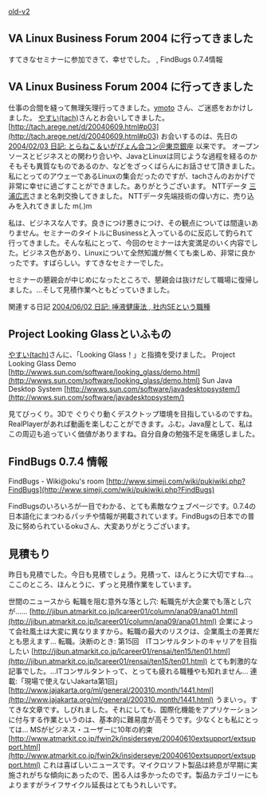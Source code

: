 [old-v2](ig040610-orig.html)

## VA Linux Business Forum 2004 に行ってきました

すてきなセミナーに参加できて、幸せでした。 , FindBugs 0.7.4情報






## VA Linux Business Forum 2004 に行ってきました


仕事の合間を縫って無理矢理行ってきました。[ymoto](http://d.hatena.ne.jp/ymoto/) さん、ご迷惑をおかけしました。
[やすい(tach)](http://tach.arege.net/d/)さんとお会いしてきました。
  [http://tach.arege.net/d/20040609.html#p03](http://tach.arege.net/d/20040609.html#p03)
  お会いするのは、先日の[2004/02/03 日記: とらねこ＆いがぴょん合コン＠東京銀座](ig040203.html) 以来です。
  オープンソースとビジネスとの関わり合いや、JavaとLinuxは同じような過程を経るのかそもそも異質なものであるのか、などをざっくばらんにお話させて頂きました。私にとってのアウェーであるLinuxの集会だったのですが、tachさんのおかげで非常に幸せに過ごすことができました。ありがとうございます。
  NTTデータ [三浦広志](http://www.da-cha.org/)さまと名刺交換してきました。
  NTTデータ先端技術の偉い方に、売り込みを入れてきました m(_._)m


私は、ビジネスな人です。良きにつけ悪きにつけ、その観点については間違いありません。セミナーのタイトルにBusinessと入っているのに反応して釣られて行ってきました。そんな私にとって、今回のセミナーは大変満足のいく内容でした。ビジネス色があり、Linuxについて全然知識が無くても楽しめ、非常に良かったです。すばらしい。すてきなセミナーでした。

セミナーの懇親会が中じめになったところで、懇親会は抜けだして職場に復帰しました。…そして見積作業へともどっていきました。

関連する日記
[2004/06/02 日記: 唾液健康法 , 社内SEという職種](ig040602.html)


## Project Looking Glassといふもの


[やすい(tach)](http://tach.arege.net/d/)さんに、「Looking Glass！」と指摘を受けました。
Project Looking Glass Demo
  [http://wwws.sun.com/software/looking_glass/demo.html](http://wwws.sun.com/software/looking_glass/demo.html)
  Sun Java Desktop System
  [http://wwws.sun.com/software/javadesktopsystem/](http://wwws.sun.com/software/javadesktopsystem/)


見てびっくり。3Dで ぐりぐり動くデスクトップ環境を目指しているのですね。RealPlayerがあれば動画を楽しむことができます。ふむ。Java屋として、私は
この周辺も追っていく価値がありますね。自分自身の勉強不足を痛感しました。

## FindBugs 0.7.4 情報

FindBugs - Wiki@oku's room
  [http://www.simeji.com/wiki/pukiwiki.php?FindBugs](http://www.simeji.com/wiki/pukiwiki.php?FindBugs)


FindBugsのいろいろが一目でわかる、とても素敵なウェブページです。0.7.4の日本語化にまつわるパッチや情報が掲載されています。FindBugsの日本での普及に努められているokuさん、大変ありがとうございます。

## 見積もり


昨日も見積でした。今日も見積でしょう。見積って、ほんとうに大切ですね…。ここのところ、ほんとうに、ずっと見積作業をしています。

世間のニュースから
転職を阻む意外な落とし穴: 転職先が大企業でも落とし穴が……
  [http://jibun.atmarkit.co.jp/lcareer01/column/ana09/ana01.html](http://jibun.atmarkit.co.jp/lcareer01/column/ana09/ana01.html)
  企業によって会社風土は大変に異なりますから。転職の最大のリスクは、企業風土の差異だとも思えます…
  転職。決断のとき: 第15回　ITコンサルタントのキャリアを目指したい
  [http://jibun.atmarkit.co.jp/lcareer01/rensai/ten15/ten01.html](http://jibun.atmarkit.co.jp/lcareer01/rensai/ten15/ten01.html)
  とても刺激的な記事でした。…ITコンサルタントって、とっても疲れる職種やも知れません…
  連載:「現場で使えないJakarta第1回」
  [http://www.jajakarta.org/ml/general/200310.month/1441.html](http://www.jajakarta.org/ml/general/200310.month/1441.html)
  うまいっ。すてきな文章です。しびれました。それにしても、国際化機能をアプリケーションに付与する作業というのは、基本的に難易度が高そうです。少なくとも私にとっては…
  MSがビジネス・ユーザーに10年の約束
  [http://www.atmarkit.co.jp/fwin2k/insiderseye/20040610extsupport/extsupport.html](http://www.atmarkit.co.jp/fwin2k/insiderseye/20040610extsupport/extsupport.html)
  これは喜ばしいニュースです。マイクロソフト製品は終息が早期に実施されがちな傾向にあったので、困る人は多かったのです。製品カテゴリーにもよりますがライフサイクル延長はとてもうれしいです。
